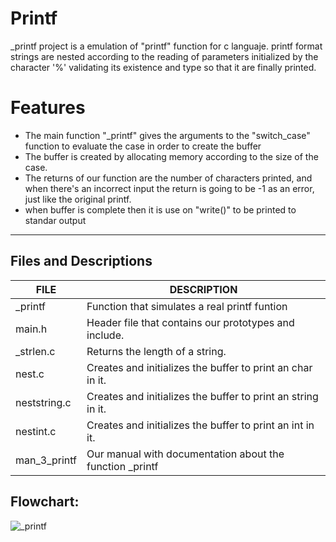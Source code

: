 # Printf

_printf project is a emulation of "printf" function for c languaje. printf format strings are nested according to the reading of parameters initialized by the character '%' validating its existence and type so that it are finally printed.

# Features
- The main function "_printf" gives the arguments to the "switch_case" function to evaluate the case in order to create the buffer
- The buffer is created by allocating memory according to the size of the case.
- The returns of our function are the number of characters printed, and when there's an incorrect input the return is going to be -1 as an error, just like the original printf.
- when buffer is complete then it is use on "write()" to be printed to standar output

------
## Files and Descriptions
| FILE  | DESCRIPTION |
| ------------- | ------------- |
| _printf  | Function that simulates a real printf funtion  |
| main.h  | Header file that contains our prototypes and include. |
| _strlen.c  | Returns the length of a string.  |
| nest.c  | Creates and initializes the buffer to print an char in it. |
| neststring.c  | Creates and initializes the buffer to print an string in it.  |
| nestint.c  | Creates and initializes the buffer to print an int in it.  |
| man_3_printf  | Our manual with documentation about the function _printf  |

## Flowchart:
![_printf](https://cdn.discordapp.com/attachments/242350770161188864/907432106903367741/printf.drawio.png "_printf")